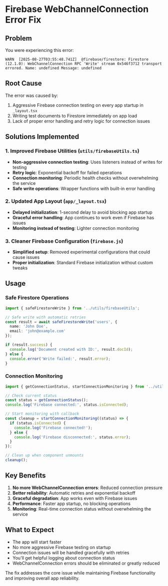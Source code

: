 # Firebase WebChannelConnection Error Fix

## Problem
You were experiencing this error:
```
WARN  [2025-08-27T03:55:48.741Z]  @firebase/firestore: Firestore (12.1.0): WebChannelConnection RPC 'Write' stream 0x546f3712 transport errored. Name: undefined Message: undefined
```

## Root Cause
The error was caused by:
1. Aggressive Firebase connection testing on every app startup in `_layout.tsx`
2. Writing test documents to Firestore immediately on app load
3. Lack of proper error handling and retry logic for connection issues

## Solutions Implemented

### 1. Improved Firebase Utilities (`utils/firebaseUtils.ts`)
- **Non-aggressive connection testing**: Uses listeners instead of writes for testing
- **Retry logic**: Exponential backoff for failed operations
- **Connection monitoring**: Periodic health checks without overwhelming the service
- **Safe write operations**: Wrapper functions with built-in error handling

### 2. Updated App Layout (`app/_layout.tsx`)
- **Delayed initialization**: 1-second delay to avoid blocking app startup
- **Graceful error handling**: App continues to work even if Firebase has issues
- **Monitoring instead of testing**: Lighter connection monitoring

### 3. Cleaner Firebase Configuration (`firebase.js`)
- **Simplified setup**: Removed experimental configurations that could cause issues
- **Proper initialization**: Standard Firebase initialization without custom tweaks

## Usage

### Safe Firestore Operations
```typescript
import { safeFirestoreWrite } from '../utils/firebaseUtils';

// Safe write with automatic retries
const result = await safeFirestoreWrite('users', {
  name: 'John Doe',
  email: 'john@example.com'
});

if (result.success) {
  console.log('Document created with ID:', result.docId);
} else {
  console.error('Write failed:', result.error);
}
```

### Connection Monitoring
```typescript
import { getConnectionStatus, startConnectionMonitoring } from '../utils/firebaseUtils';

// Check current status
const status = getConnectionStatus();
console.log('Firebase connected:', status.isConnected);

// Start monitoring with callback
const cleanup = startConnectionMonitoring((status) => {
  if (status.isConnected) {
    console.log('Firebase connected!');
  } else {
    console.log('Firebase disconnected:', status.error);
  }
});

// Clean up when component unmounts
cleanup();
```

## Key Benefits
1. **No more WebChannelConnection errors**: Reduced connection pressure
2. **Better reliability**: Automatic retries and exponential backoff
3. **Graceful degradation**: App works even with Firebase issues
4. **Performance**: Faster app startup, no blocking operations
5. **Monitoring**: Real-time connection status without overwhelming the service

## What to Expect
- The app will start faster
- No more aggressive Firebase testing on startup
- Connection issues will be handled gracefully with retries
- You'll get helpful logging about connection status
- WebChannelConnection errors should be eliminated or greatly reduced

The fix addresses the core issue while maintaining Firebase functionality and improving overall app reliability.

